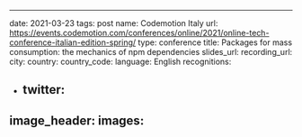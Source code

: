 ---
date: 2021-03-23
tags: post
name: Codemotion Italy
url: https://events.codemotion.com/conferences/online/2021/online-tech-conference-italian-edition-spring/
type: conference
title: Packages for mass consumption: the mechanics of npm dependencies
slides_url: 
recording_url: 
city: 
country: 
country_code: 
language: English
recognitions:
  - twitter:
    - 
image_header: 
images:
  - 
